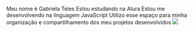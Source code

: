 Meu nome é Gabriela Teles
Estou estudando na Alura
Estou me desenvolvendo na linguagem JavaScript
Utilizo esse espaço para minha organização e compartilhamento dos meu projetos desenvolvidos
![](https://media.giphy.com/media/kyLYXonQYYfwYDIeZl/giphy.gif?cid=790b7611anpfcnt9j5wsntk99z4i3pbjmf3kjes385dqb8mt&ep=v1_gifs_trending&rid=giphy.gif&ct=g)
